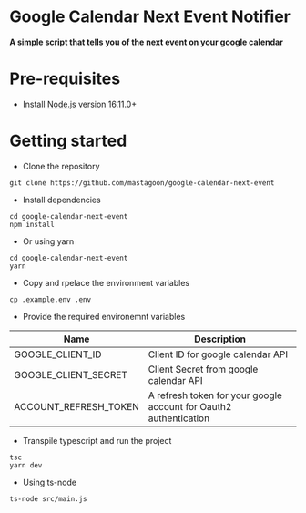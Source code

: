 # Google Calendar Next Event Notifier

<strong>A simple script that tells you of the next event on your google calendar</strong>


# Pre-requisites
- Install [Node.js](https://nodejs.org/en/) version 16.11.0+

# Getting started
- Clone the repository
```
git clone https://github.com/mastagoon/google-calendar-next-event
```
- Install dependencies
```
cd google-calendar-next-event
npm install
```
- Or using yarn
```
cd google-calendar-next-event
yarn
```
- Copy and rpelace the environment variables
```
cp .example.env .env
```
- Provide the required environemnt variables

| Name                          | Description                         |
| ----------------------------- | ------------------------------------|
|GOOGLE_CLIENT_ID           | Client ID for google calendar API       |
|GOOGLE_CLIENT_SECRET       | Client Secret from google calendar API  |
|ACCOUNT_REFRESH_TOKEN      | A refresh token for your google account for Oauth2 authentication |

- Transpile typescript and run the project
```
tsc
yarn dev
```
- Using ts-node
```
ts-node src/main.js
```
